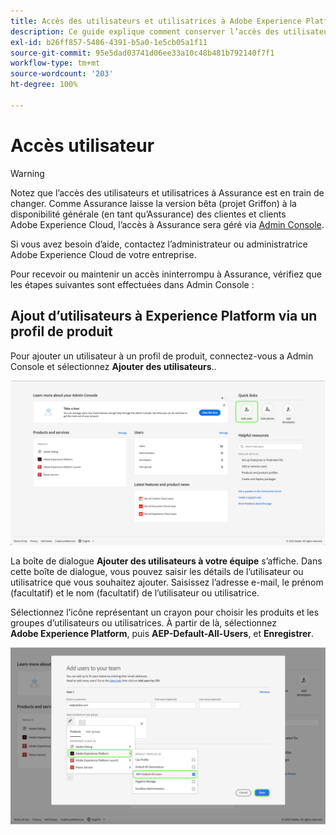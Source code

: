 ```yaml
---
title: Accès des utilisateurs et utilisatrices à Adobe Experience Platform Assurance
description: Ce guide explique comment conserver l’accès des utilisateurs et utilisatrices à Adobe Experience Platform Assurance en la gérant via Admin Console.
exl-id: b26ff857-5486-4391-b5a0-1e5cb05a1f11
source-git-commit: 95e5dad03741d06ee33a10c48b481b792140f7f1
workflow-type: tm+mt
source-wordcount: '203'
ht-degree: 100%

---
```


# Accès utilisateur

>[!WARNING]
>
>Notez que l’accès des utilisateurs et utilisatrices à Assurance est en train de changer. Comme Assurance laisse la version bêta (projet Griffon) à la disponibilité générale (en tant qu’Assurance) des clientes et clients Adobe Experience Cloud, l’accès à Assurance sera géré via [Admin Console](https://helpx.adobe.com/fr/enterprise/using/admin-console.html).
>
>Si vous avez besoin d’aide, contactez l’administrateur ou administratrice Adobe Experience Cloud de votre entreprise.

Pour recevoir ou maintenir un accès ininterrompu à Assurance, vérifiez que les étapes suivantes sont effectuées dans Admin Console :

## Ajout d’utilisateurs à Experience Platform via un profil de produit

Pour ajouter un utilisateur à un profil de produit, connectez-vous a Admin Console et sélectionnez **Ajouter des utilisateurs**..

![Le bouton Ajouter des utilisateurs est mis en surbrillance.](./images/get-access/product-profile-add-users.png)

La boîte de dialogue **Ajouter des utilisateurs à votre équipe** s’affiche. Dans cette boîte de dialogue, vous pouvez saisir les détails de l’utilisateur ou utilisatrice que vous souhaitez ajouter. Saisissez l’adresse e-mail, le prénom (facultatif) et le nom (facultatif) de l’utilisateur ou utilisatrice.

Sélectionnez l’icône représentant un crayon pour choisir les produits et les groupes d’utilisateurs ou utilisatrices. À partir de là, sélectionnez **Adobe Experience Platform**, puis **AEP-Default-All-Users**, et **Enregistrer**.

![La boîte de dialogue qui indique comment ajouter le profil de produit s’affiche.](./images/get-access/product-profile-add-profile.png)
